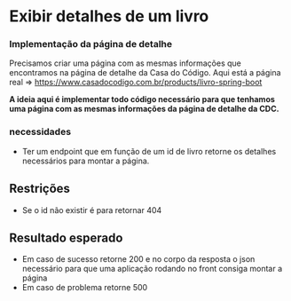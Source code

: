 # Exibir detalhes de um livro

### Implementação da página de detalhe

Precisamos criar uma página com as mesmas informações que encontramos na página de detalhe da Casa do Código. Aqui está a página real => https://www.casadocodigo.com.br/products/livro-spring-boot

**A ideia aqui é implementar todo código necessário para que tenhamos uma página com as mesmas informações da página de detalhe da CDC.**

### necessidades
* Ter um endpoint que em função de um id de livro retorne os detalhes necessários para montar a página.

## Restrições
* Se o id não existir é para retornar 404

## Resultado esperado

* Em caso de sucesso retorne 200 e no corpo da resposta o json necessário para que uma aplicação rodando no front consiga montar a página
* Em caso de problema retorne 500